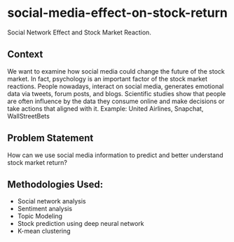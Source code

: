 # social-media-effect-on-stock-return
Social Network Effect and Stock Market Reaction.

## Context
We want to examine how social media could change the future of the stock market. 
In fact, psychology is an important factor of the stock market reactions.
People nowadays, interact on social media, generates emotional data via tweets, forum posts, and blogs.
Scientific studies show that people are often influence by the data they consume online and make decisions or take actions that aligned with it.
Example: United Airlines, Snapchat, WallStreetBets

## Problem Statement
How can we use social media information to predict and better understand stock market return?


## Methodologies Used:
- Social network analysis
- Sentiment analysis
- Topic Modeling
- Stock prediction using deep neural network
- K-mean clustering




